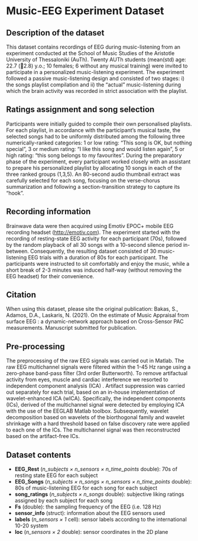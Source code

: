 # Music-EEG Experiment Dataset

## Description of the dataset
This dataset contains recordings of EEG during music-listening from an experiment conducted at the School of Music Studies of the Aristotle University of Thessaloniki (AuTh). Twenty AUTh students (mean(std) age: 22.7 (2.8) y.o.; 10 females; 6 without any musical training) were invited to participate in a personalized music-listening experiment.   The experiment followed a passive music-listening design and consisted of two stages:  i) the songs playlist compilation and ii) the “actual” music-listening during which the brain activity was recorded in strict association with the playlist.

## Ratings assignment and song selection
Participants were initially guided to compile their own personalised playlists. For each playlist, in accordance with the participant’s musical taste, the selected songs had to be uniformly distributed among the following three numerically-ranked categories: 1 or low rating: “This song is OK, but nothing special”, 3 or medium rating: “I like this song and would listen again”, 5 or high rating: “this song belongs to my favourites”. During the preparatory phase of the experiment, every participant worked closely with an assistant to prepare his personalized playlist by allocating 10 songs in each of the three ranked groups (1,3,5). An 80-second audio thumbnail extract was carefully selected for each song, focusing on the verse-chorus summarization and following a section-transition strategy to capture its “hook”.

## Recording information
Brainwave data were then acquired using Emotiv EPOC+ mobile EEG recording headset (http://emotiv.com). The experiment started with the recording of resting-state EEG activity for each participant (70s), followed by the random playback of all 30 songs with a 10-second silence period in-between. Consequently, the resulting dataset consisted of 30 music-listening EEG trials with a duration of 80s for each participant. The participants were instructed to sit comfortably and enjoy the music, while a short break of 2-3 minutes was induced half-way (without removing the EEG headset) for their convenience. 

## Citation
When using this dataset, please site the original publication:
Bakas, S., Adamos, D.A., Laskaris, N. (2021). On the estimate of Music Appraisal from surface EEG :  a dynamic-network approach based on Cross-Sensor PAC measurements. Manuscript submitted for publication.

## Pre-processing
The preprocessing of the raw EEG signals was carried out in Matlab. The raw EEG multichannel signals were filtered within the 1-45 Hz range using a zero-phase band-pass filter (3rd order Butterworth). To remove artifactual activity from eyes, muscle and cardiac interference we resorted to independent component analysis (ICA) . Artifact suppression was carried out separately for each trial, based on an in-house implementation of wavelet-enhanced ICA (wICA). Specifically, the independent components (ICs), derived of the multichannel signal were detected by employing ICA with the use of the EEGLAB  Matlab toolbox. Subsequently, wavelet decomposition based on wavelets of the biorthogonal family and wavelet shrinkage with a hard threshold based on false discovery rate were applied to each one of the ICs. The multichannel signal was then reconstructed based on the artifact-free ICs. 

## Dataset contents
- **EEG_Rest** (*n_subjects × n_sensors × n_time_points* double): 70s of resting state EEG for each subject
- **EEG_Songs** (*n_subjects × n_songs × n_sensors × n_time_points* double): 80s of music-listening EEG  for each song for each subject
- **song_ratings** (*n_subjects × n_songs* double): subjective liking ratings assigned by each subject for each song
- **Fs** (double): the sampling frequency of the EEG (i.e. 128 Hz)
- **sensor_info** (struct): information about the EEG sensors used
 - **labels** (*n_sensors × 1* cell): sensor labels according to the international 10-20 system
 - **loc** (*n_sensors × 2* double): sensor coordinates in the 2D plane
